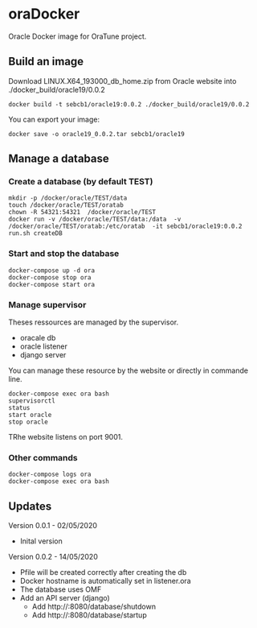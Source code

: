 # oraDocker

Oracle Docker image for OraTune project.

## Build an image

Download LINUX.X64_193000_db_home.zip from Oracle website into ./docker_build/oracle19/0.0.2

```
docker build -t sebcb1/oracle19:0.0.2 ./docker_build/oracle19/0.0.2
```

You can export your image:
```
docker save -o oracle19_0.0.2.tar sebcb1/oracle19
```

## Manage a database

### Create a database (by default TEST)

```
mkdir -p /docker/oracle/TEST/data
touch /docker/oracle/TEST/oratab
chown -R 54321:54321  /docker/oracle/TEST
docker run -v /docker/oracle/TEST/data:/data  -v /docker/oracle/TEST/oratab:/etc/oratab  -it sebcb1/oracle19:0.0.2 run.sh createDB
```
### Start and stop the database

```
docker-compose up -d ora
docker-compose stop ora
docker-compose start ora
```

### Manage supervisor

Theses ressources are managed by the supervisor.

- oracale db
- oracle listener
- django server

You can manage these resource by the website or directly in commande line.

```
docker-compose exec ora bash
supervisorctl
status
start oracle
stop oracle 
```

TRhe website listens on port 9001.

### Other commands

```
docker-compose logs ora
docker-compose exec ora bash
```

## Updates

Version 0.0.1 - 02/05/2020 
- Inital version

Version 0.0.2 - 14/05/2020 
- Pfile will be created correctly after creating the db
- Docker hostname is automatically set in listener.ora
- The database uses OMF
- Add an API server (django)
	- Add http://<ip>:8080/database/shutdown
	- Add http://<ip>:8080/database/startup




